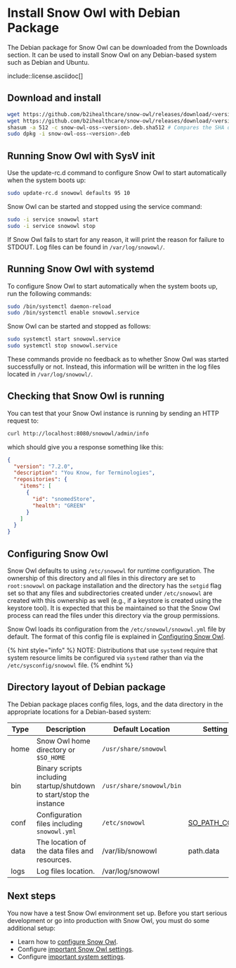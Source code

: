 # Install Snow Owl with Debian Package

The Debian package for Snow Owl can be downloaded from the Downloads section. It can be used to install Snow Owl on any Debian-based system such as Debian and Ubuntu.

include::license.asciidoc[]

## Download and install

```bash
wget https://github.com/b2ihealthcare/snow-owl/releases/download/<version>/snow-owl-oss-<version>.deb
wget https://github.com/b2ihealthcare/snow-owl/releases/download/<version>/snow-owl-oss-<version>.deb.sha512
shasum -a 512 -c snow-owl-oss-<version>.deb.sha512 # Compares the SHA of the downloaded Debian package and the published checksum, which should output `snow-owl-oss-<version>.deb: OK`.
sudo dpkg -i snow-owl-oss-<version>.deb
```

## Running Snow Owl with SysV init

Use the update-rc.d command to configure Snow Owl to start automatically when the system boots up:

```bash
sudo update-rc.d snowowl defaults 95 10
```

Snow Owl can be started and stopped using the service command:

```bash
sudo -i service snowowl start
sudo -i service snowowl stop
```

If Snow Owl fails to start for any reason, it will print the reason for failure to STDOUT. Log files can be found in `/var/log/snowowl/`.

## Running Snow Owl with systemd

To configure Snow Owl to start automatically when the system boots up, run the following commands:

```bash
sudo /bin/systemctl daemon-reload
sudo /bin/systemctl enable snowowl.service
```

Snow Owl can be started and stopped as follows:

```bash
sudo systemctl start snowowl.service
sudo systemctl stop snowowl.service
```

These commands provide no feedback as to whether Snow Owl was started successfully or not. Instead, this information will be written in the log files located in `/var/log/snowowl/`.

## Checking that Snow Owl is running

You can test that your Snow Owl instance is running by sending an HTTP request to:

```bash
curl http://localhost:8080/snowowl/admin/info
```

which should give you a response something like this:

```json
{
  "version": "7.2.0",
  "description": "You Know, for Terminologies",
  "repositories": {
    "items": [
      {
        "id": "snomedStore",
        "health": "GREEN"
      }
    ]
  }
}
```

## Configuring Snow Owl

Snow Owl defaults to using `/etc/snowowl` for runtime configuration. The ownership of this directory and all files in this directory are set to `root:snowowl` on package installation and the directory has the `setgid` flag set so that any files and subdirectories created under `/etc/snowowl` are created with this ownership as well (e.g., if a keystore is created using the keystore tool). It is expected that this be maintained so that the Snow Owl process can read the files under this directory via the group permissions.

Snow Owl loads its configuration from the `/etc/snowowl/snowowl.yml` file by default. The format of this config file is explained in [Configuring Snow Owl](../configure/index.md).

{% hint style="info" %}
NOTE: Distributions that use `systemd` require that system resource limits be configured via `systemd` rather than via the `/etc/sysconfig/snowowl` file.
{% endhint %}

## Directory layout of Debian package

The Debian package places config files, logs, and the data directory in the appropriate locations for a Debian-based system:

| Type          | Description             | Default Location  | Setting |
| ------------- | ----------------------- | ----------------- | ------- |
| home          | Snow Owl home directory or `$SO_HOME` | `/usr/share/snowowl` ||
| bin           | Binary scripts including startup/shutdown to start/stop the instance       | `/usr/share/snowowl/bin` ||
| conf          | Configuration files including `snowowl.yml` | `/etc/snowowl` | [SO_PATH_CONF](../configure/index.md#config-files-location) |
| data          | The location of the data files and resources. | /var/lib/snowowl | path.data |
| logs          | Log files location. | /var/log/snowowl ||

## Next steps

You now have a test Snow Owl environment set up. Before you start serious development or go into production with Snow Owl, you must do some additional setup:

* Learn how to [configure Snow Owl](../configure/index.md).
* Configure [important Snow Owl settings](../configure/important-settings.md).
* Configure [important system settings](../configure/).
